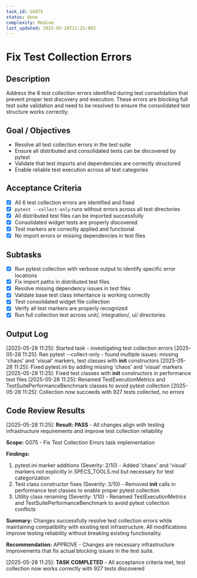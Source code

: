 ```yaml
---
task_id: GX075
status: done
complexity: Medium
last_updated: 2025-05-28T11:25:00Z
---
```


# Fix Test Collection Errors

## Description
Address the 6 test collection errors identified during test consolidation that prevent proper test discovery and execution. These errors are blocking full test suite validation and need to be resolved to ensure the consolidated test structure works correctly.

## Goal / Objectives
- Resolve all test collection errors in the test suite
- Ensure all distributed and consolidated tests can be discovered by pytest
- Validate that test imports and dependencies are correctly structured
- Enable reliable test execution across all test categories

## Acceptance Criteria
- [x] All 6 test collection errors are identified and fixed
- [x] `pytest --collect-only` runs without errors across all test directories
- [x] All distributed test files can be imported successfully
- [x] Consolidated widget tests are properly discovered
- [x] Test markers are correctly applied and functional
- [x] No import errors or missing dependencies in test files

## Subtasks
- [x] Run pytest collection with verbose output to identify specific error locations
- [x] Fix import paths in distributed test files
- [x] Resolve missing dependency issues in test files
- [x] Validate base test class inheritance is working correctly
- [x] Test consolidated widget file collection
- [x] Verify all test markers are properly recognized
- [x] Run full collection test across unit/, integration/, ui/ directories

## Output Log
[2025-05-28 11:25]: Started task - investigating test collection errors
[2025-05-28 11:25]: Ran pytest --collect-only - found multiple issues: missing 'chaos' and 'visual' markers, test classes with __init__ constructors
[2025-05-28 11:25]: Fixed pytest.ini by adding missing 'chaos' and 'visual' markers
[2025-05-28 11:25]: Fixed test classes with __init__ constructors in performance test files
[2025-05-28 11:25]: Renamed TestExecutionMetrics and TestSuitePerformanceBenchmark classes to avoid pytest collection
[2025-05-28 11:25]: Collection now succeeds with 927 tests collected, no errors

## Code Review Results
[2025-05-28 11:25]: **Result: PASS** - All changes align with testing infrastructure requirements and improve test collection reliability

**Scope:** G075 - Fix Test Collection Errors task implementation

**Findings:**
1. pytest.ini marker additions (Severity: 2/10) - Added 'chaos' and 'visual' markers not explicitly in SPECS_TOOLS.md but necessary for test categorization
2. Test class constructor fixes (Severity: 3/10) - Removed __init__ calls in performance test classes to enable proper pytest collection
3. Utility class renaming (Severity: 1/10) - Renamed TestExecutionMetrics and TestSuitePerformanceBenchmark to avoid pytest collection conflicts

**Summary:** Changes successfully resolve test collection errors while maintaining compatibility with existing test infrastructure. All modifications improve testing reliability without breaking existing functionality.

**Recommendation:** APPROVE - Changes are necessary infrastructure improvements that fix actual blocking issues in the test suite.

[2025-05-28 11:25]: **TASK COMPLETED** - All acceptance criteria met, test collection now works correctly with 927 tests discovered